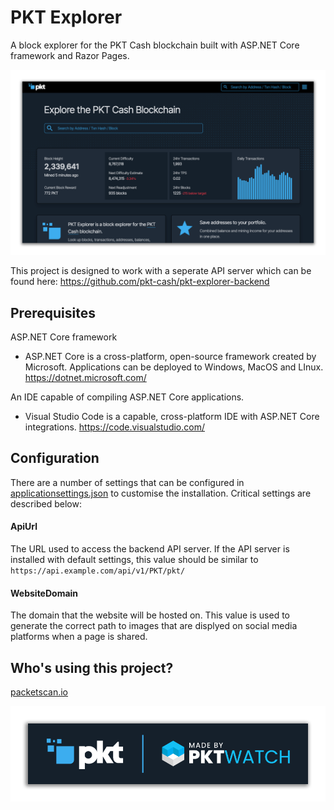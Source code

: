 # PKT Explorer
 A block explorer for the PKT Cash blockchain built with ASP.NET Core framework and Razor Pages.

![Dashboard](https://github.com/PKT-Watch/pkt-explorer/blob/main/_resources/readme/dashboard-dark.png?raw=true)

This project is designed to work with a seperate API server which can be found here: https://github.com/pkt-cash/pkt-explorer-backend

## Prerequisites

ASP.NET Core framework
- ASP.NET Core is a cross-platform, open-source framework created by Microsoft. Applications can be deployed to Windows, MacOS and LInux. https://dotnet.microsoft.com/
  
An IDE capable of compiling ASP.NET Core applications.
- Visual Studio Code is a capable, cross-platform IDE with ASP.NET Core integrations. https://code.visualstudio.com/

## Configuration
There are a number of settings that can be configured in [applicationsettings.json](https://github.com/PKT-Watch/pkt-explorer/blob/main/appsettings.json) to customise the installation. Critical settings are described below:

#### ApiUrl
The URL used to access the backend API server. If the API server is installed with default settings, this value should be similar to `https://api.example.com/api/v1/PKT/pkt/` 

#### WebsiteDomain
The domain that the website will be hosted on. This value is used to generate the correct path to images that are displyed on social media platforms when a page is shared. 

## Who's using this project?

[packetscan.io](https://packetscan.io)

<p align="center">
 <img src="https://github.com/PKT-Watch/pkt-explorer/blob/main/_resources/readme/logo-bar.png?raw=true">
</p>
